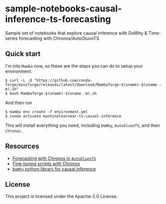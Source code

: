 # sample-notebooks-causal-inference-ts-forecasting
Sample set of notebooks that explore causal inference with DoWhy &amp; Time-series forecasting with Chronos/AutoGluonTS

## Quick start
I'm into `Mamba` now, so these are the steps you can do to setup your environment.

```
$ curl -L -O "https://github.com/conda-forge/miniforge/releases/latest/download/Mambaforge-$(uname)-$(uname -m).sh"
$ bash Mambaforge-$(uname)-$(uname -m).sh
```

And then run
```
$ mamba env create -f environment.yml
$ conda activate machinelearnear-ts-causal-inference
```

This will install everything you need, including `DoWhy`, `AutoGluonTS`, and then `Chronos`.

## Resources
- [Forecasting with Chronos in `AutoGluonTS`](https://auto.gluon.ai/stable/tutorials/timeseries/forecasting-chronos.html)
- [Fine-tuning scripts with Chronos](https://github.com/amazon-science/chronos-forecasting/tree/main/scripts/training)
- [`DoWhy` python library for causal inference](https://github.com/py-why/dowhy)

## License

This project is licensed under the Apache-2.0 License.
